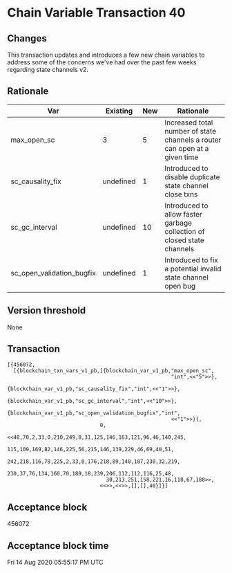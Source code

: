 # Chain Variable Transaction 40

## Changes

This transaction updates and introduces a few new chain variables to address some of the concerns we've had over the past few weeks regarding state channels v2.


## Rationale

| Var                       	| Existing  	| New 	| Rationale                                                                  	|
|---------------------------	|-----------	|-----	|----------------------------------------------------------------------------	|
| max_open_sc               	| 3         	| 5   	| Increased total number of state channels a router can open at a given time 	|
| sc_causality_fix          	| undefined 	| 1   	| Introduced to disable duplicate state channel close txns                   	|
| sc_gc_interval            	| undefined 	| 10  	| Introduced to allow faster garbage collection of closed state channels     	|
| sc_open_validation_bugfix 	| undefined 	| 1   	| Introduced to fix a potential invalid state channel open bug               	|


## Version threshold

None

## Transaction

```
[{456072,
  [{blockchain_txn_vars_v1_pb,[{blockchain_var_v1_pb,"max_open_sc",
                                                     "int",<<"5">>},
                               {blockchain_var_v1_pb,"sc_causality_fix","int",<<"1">>},
                               {blockchain_var_v1_pb,"sc_gc_interval","int",<<"10">>},
                               {blockchain_var_v1_pb,"sc_open_validation_bugfix","int",
                                                     <<"1">>}],
                              0,
                              <<48,70,2,33,0,210,249,8,31,125,146,163,121,96,46,140,245,
                                115,109,169,82,146,225,56,215,146,139,229,46,69,40,51,
                                242,218,116,78,225,2,33,0,176,218,89,140,187,230,32,219,
                                230,37,76,134,160,70,189,18,239,206,112,112,116,25,48,
                                30,213,251,158,221,16,118,67,188>>,
                              <<>>,<<>>,[],[],40}]}]
```

## Acceptance block

456072

## Acceptance block time

Fri 14 Aug 2020 05:55:17 PM UTC